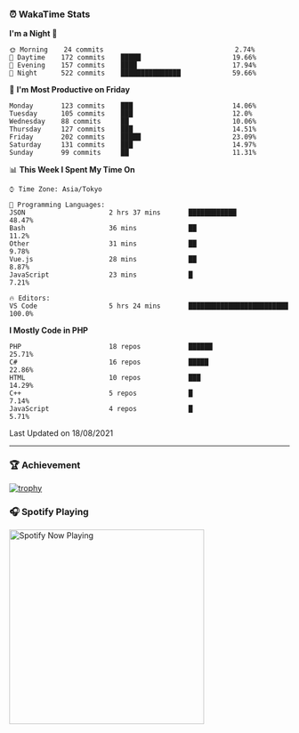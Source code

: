 ### ⏰ WakaTime Stats


<!--START_SECTION:waka-->
**I'm a Night 🦉** 

```text
🌞 Morning    24 commits                                 2.74% 
🌆 Daytime    172 commits    █████                       19.66% 
🌃 Evening    157 commits    ████                        17.94% 
🌙 Night      522 commits    ███████████████             59.66%

```
📅 **I'm Most Productive on Friday** 

```text
Monday       123 commits    ███                         14.06% 
Tuesday      105 commits    ███                         12.0% 
Wednesday    88 commits     ██                          10.06% 
Thursday     127 commits    ███                         14.51% 
Friday       202 commits    █████                       23.09% 
Saturday     131 commits    ███                         14.97% 
Sunday       99 commits     ██                          11.31%

```


📊 **This Week I Spent My Time On** 

```text
⌚︎ Time Zone: Asia/Tokyo

💬 Programming Languages: 
JSON                     2 hrs 37 mins       ████████████                48.47% 
Bash                     36 mins             ██                          11.2% 
Other                    31 mins             ██                          9.78% 
Vue.js                   28 mins             ██                          8.87% 
JavaScript               23 mins             █                           7.21%

🔥 Editors: 
VS Code                  5 hrs 24 mins       █████████████████████████   100.0%

```

**I Mostly Code in PHP** 

```text
PHP                      18 repos            ██████                      25.71% 
C#                       16 repos            █████                       22.86% 
HTML                     10 repos            ███                         14.29% 
C++                      5 repos             █                           7.14% 
JavaScript               4 repos             █                           5.71%

```



 Last Updated on 18/08/2021
<!--END_SECTION:waka-->

---

### 🏆 Achievement

[![trophy](https://github-profile-trophy.vercel.app/?username=Slime-hatena&theme=flat&no-bg=true&no-frame=true&column=8)](https://github.com/ryo-ma/github-profile-trophy)

### 🎧 Spotify Playing

[<img src="https://spotify-now-playing-slime-hatena.vercel.app/api/spotify-playing" alt="Spotify Now Playing" width="350" />](https://open.spotify.com/user/slime_hatena)

<!--
**Slime-hatena/Slime-hatena** is a ✨ _special_ ✨ repository because its `README.md` (this file) appears on your GitHub profile.

Here are some ideas to get you started:

- 🔭 I’m currently working on ...
- 🌱 I’m currently learning ...
- 👯 I’m looking to collaborate on ...
- 🤔 I’m looking for help with ...
- 💬 Ask me about ...
- 📫 How to reach me: ...
- 😄 Pronouns: ...
- ⚡ Fun fact: ...
-->
